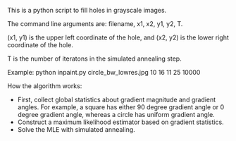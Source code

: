 This is a python script to fill holes in grayscale images.

The command line arguments are: filename, x1, x2, y1, y2, T.

(x1, y1) is the upper left coordinate of the hole, and (x2, y2) is the lower
right coordinate of the hole.

T is the number of iteratons in the simulated annealing step.

Example: python inpaint.py circle_bw_lowres.jpg 10 16 11 25 10000 

How the algorithm works:
* First, collect global statistics about gradient magnitude and gradient
  angles. For example, a square has either 90 degree gradient angle or 0 degree
  gradient angle, whereas a circle has uniform gradient angle.
* Construct a maximum likelihood estimator based on gradient statistics.
* Solve the MLE with simulated annealing.
